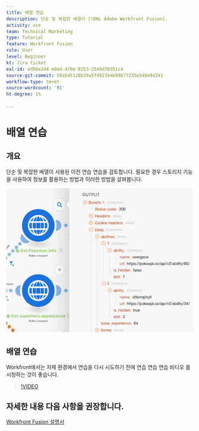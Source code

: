 ```yaml
---
title: 배열 연습
description: 단순 및 복잡한 배열이 [!DNL Adobe Workfront Fusion].
activity: use
team: Technical Marketing
type: Tutorial
feature: Workfront Fusion
role: User
level: Beginner
kt: Jira ticket
exl-id: ed56e244-e0ed-470e-8253-2549d70351c4
source-git-commit: 58a545120b29a5f492344b89b77235e548e94241
workflow-type: tm+mt
source-wordcount: '91'
ht-degree: 1%

---
```


# 배열 연습

## 개요

단순 및 복잡한 배열이 사용된 이전 연습 연습을 검토합니다. 필요한 경우 스토리지 기능을 사용하여 정보를 활용하는 방법과 이러한 방법을 살펴봅니다.

![Fusion 시나리오의 이미지](assets/final-functional-bits-and-bobs-1.png)

## 배열 연습

Workfront에서는 자체 환경에서 연습을 다시 시도하기 전에 연습 연습 연습 비디오 를 시청하는 것이 좋습니다.

>[!VIDEO](https://video.tv.adobe.com/v/335299/?quality=12)


## 자세한 내용 다음 사항을 권장합니다.

[Workfront Fusion 설명서](https://experienceleague.adobe.com/docs/workfront/using/adobe-workfront-fusion/workfront-fusion-2.html?lang=en)
